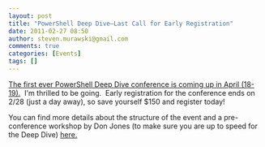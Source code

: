 ```yaml
---
layout: post
title: "PowerShell Deep Dive–Last Call for Early Registration"
date: 2011-02-27 08:50
author: steven.murawski@gmail.com
comments: true
categories: [Events]
tags: []
---
```



[The first ever PowerShell Deep Dive conference is coming up in April (18-19).](https://register.crgevents.com/TEC2011/Register/Login/UsernamePassword/Default.aspx)&#160; I'm thrilled to be going.&#160; Early registration for the conference ends on 2/28 (just a day away), so save yourself $150 and register today!



You can find more details about the structure of the event and a pre-conference workshop by Don Jones (to make sure you are up to speed for the Deep Dive) [here.](http://www.theexpertsconference.com/us/2011/general-information/2011-powershell-deep-dive/)

